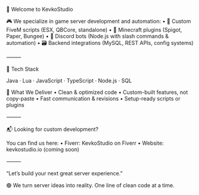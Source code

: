 👋 Welcome to KevkoStudio

🎮 We specialize in game server development and automation:
	•	🔧 Custom FiveM scripts (ESX, QBCore, standalone)
	•	🧱 Minecraft plugins (Spigot, Paper, Bungee)
	•	🤖 Discord bots (Node.js with slash commands & automation)
	•	🗃️ Backend integrations (MySQL, REST APIs, config systems)

⸻

🧠 Tech Stack

Java · Lua · JavaScript · TypeScript · Node.js · SQL

💼 What We Deliver
	•	Clean & optimized code
	•	Custom-built features, not copy-paste
	•	Fast communication & revisions
	•	Setup-ready scripts or plugins

⸻

📬 Looking for custom development?

You can find us here:
	•	Fiverr: KevkoStudio on Fiverr
	•	Website: kevkostudio.io (coming soon)

⸻

“Let’s build your next great server experience.”

🟢 We turn server ideas into reality. One line of clean code at a time.
